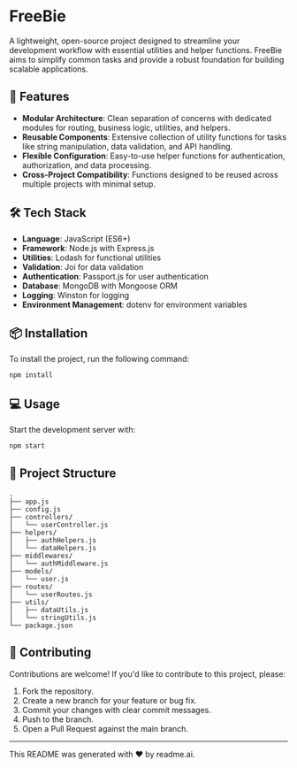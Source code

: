 

# FreeBie

A lightweight, open-source project designed to streamline your development workflow with essential utilities and helper functions. FreeBie aims to simplify common tasks and provide a robust foundation for building scalable applications.

## 🚀 Features

- **Modular Architecture**: Clean separation of concerns with dedicated modules for routing, business logic, utilities, and helpers.
- **Reusable Components**: Extensive collection of utility functions for tasks like string manipulation, data validation, and API handling.
- **Flexible Configuration**: Easy-to-use helper functions for authentication, authorization, and data processing.
- **Cross-Project Compatibility**: Functions designed to be reused across multiple projects with minimal setup.

## 🛠️ Tech Stack

- **Language**: JavaScript (ES6+)
- **Framework**: Node.js with Express.js
- **Utilities**: Lodash for functional utilities
- **Validation**: Joi for data validation
- **Authentication**: Passport.js for user authentication
- **Database**: MongoDB with Mongoose ORM
- **Logging**: Winston for logging
- **Environment Management**: dotenv for environment variables

## 📦 Installation

To install the project, run the following command:

```bash
npm install
```

## 💻 Usage

Start the development server with:

```bash
npm start
```

## 📂 Project Structure

```plaintext
.
├── app.js
├── config.js
├── controllers/
│   └── userController.js
├── helpers/
│   ├── authHelpers.js
│   └── dataHelpers.js
├── middlewares/
│   └── authMiddleware.js
├── models/
│   └── user.js
├── routes/
│   └── userRoutes.js
├── utils/
│   ├── dataUtils.js
│   └── stringUtils.js
└── package.json
```

## 🤝 Contributing

Contributions are welcome! If you'd like to contribute to this project, please:

1. Fork the repository.
2. Create a new branch for your feature or bug fix.
3. Commit your changes with clear commit messages.
4. Push to the branch.
5. Open a Pull Request against the main branch.

---

This README was generated with ❤️ by readme.ai.
